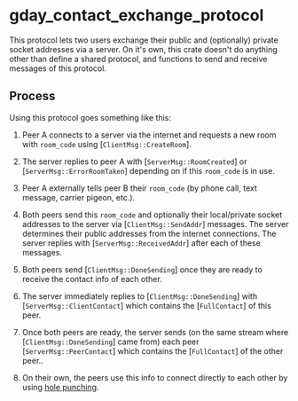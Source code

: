 # gday_contact_exchange_protocol

This protocol lets two users exchange their public and (optionally) private socket addresses via a server.
On it's own, this crate doesn't do anything other than define a shared protocol, and functions to
send and receive messages of this protocol.

## Process

Using this protocol goes something like this:

1. Peer A connects to a server via the internet
    and requests a new room with `room_code` using [`ClientMsg::CreateRoom`].

2. The server replies to peer A with [`ServerMsg::RoomCreated`] or [`ServerMsg::ErrorRoomTaken`]
    depending on if this `room_code` is in use.

3. Peer A externally tells peer B their `room_code` (by phone call, text message, carrier pigeon, etc.).

4. Both peers send this `room_code` and optionally their local/private socket addresses to the server
    via [`ClientMsg::SendAddr`] messages. The server determines their public addresses from the internet connections.
    The server replies with [`ServerMsg::ReceivedAddr`] after each of these messages.

5. Both peers send [`ClientMsg::DoneSending`] once they are ready to receive the contact info of each other.

6. The server immediately replies to [`ClientMsg::DoneSending`]
    with [`ServerMsg::ClientContact`] which contains the [`FullContact`] of this peer.

7. Once both peers are ready, the server sends (on the same stream where [`ClientMsg::DoneSending`] came from)
    each peer [`ServerMsg::PeerContact`] which contains the [`FullContact`] of the other peer..

8. On their own, the peers use this info to connect directly to each other by using
    [hole punching](https://en.wikipedia.org/wiki/Hole_punching_(networking)).
